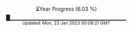 <p align="center">
⏳Year Progress (6.03 %) <br>
█▁▁▁▁▁▁▁▁▁▁▁▁▁▁▁▁▁▁▁▁▁▁▁▁▁▁▁▁▁ <br>
<sub>Updated: Mon, 23 Jan 2023 00:08:21 GMT</sub>
</p>

